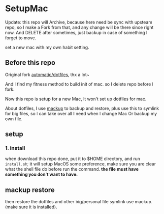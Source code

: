 # SetupMac
Update: 
this repo will Archive, because here need be sync with upsteam repo, so I make a Fork from that, and any change will be there since right now.
And DELETE after sometimes, just backup in case of something I forget to move.

set a new mac with my own habit setting.
## Before this repo

Original fork [automatic/dotfiles](https://github.com/atomantic/dotfiles), thx a lot~

And I find my fitness method to build init of mac. so I delete repo before I fork.

Now this repo is setup for a new Mac, It won't set up dotfiles for mac.

About dotfiles, I use [mackup](https://github.com/lra/mackup) to backup and restore, plus use this to symlink for big files, so I can take over all I need when I change Mac Or backup my own file.

## setup

### 1. install

when download this repo done, put it to $HOME directory, and run `install.sh`; it will setup MacOS some preference, make sure you are clear what the shell file do before run the command. **the file must have something you don't want to have.**

## mackup restore

then restore the dotfiles and other big/personal file symlink use mackup. (make sure it is installed).
